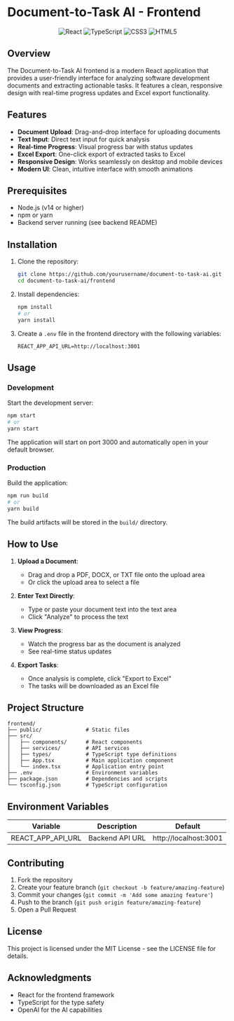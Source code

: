 # Document-to-Task AI - Frontend

<div align="center">
  <img src="https://img.shields.io/badge/React-20232A?style=for-the-badge&logo=react&logoColor=61DAFB" alt="React" />
  <img src="https://img.shields.io/badge/TypeScript-007ACC?style=for-the-badge&logo=typescript&logoColor=white" alt="TypeScript" />
  <img src="https://img.shields.io/badge/CSS3-1572B6?style=for-the-badge&logo=css3&logoColor=white" alt="CSS3" />
  <img src="https://img.shields.io/badge/HTML5-E34F26?style=for-the-badge&logo=html5&logoColor=white" alt="HTML5" />
</div>

## Overview

The Document-to-Task AI frontend is a modern React application that provides a user-friendly interface for analyzing software development documents and extracting actionable tasks. It features a clean, responsive design with real-time progress updates and Excel export functionality.

## Features

- **Document Upload**: Drag-and-drop interface for uploading documents
- **Text Input**: Direct text input for quick analysis
- **Real-time Progress**: Visual progress bar with status updates
- **Excel Export**: One-click export of extracted tasks to Excel
- **Responsive Design**: Works seamlessly on desktop and mobile devices
- **Modern UI**: Clean, intuitive interface with smooth animations

## Prerequisites

- Node.js (v14 or higher)
- npm or yarn
- Backend server running (see backend README)

## Installation

1. Clone the repository:
   ```bash
   git clone https://github.com/yourusername/document-to-task-ai.git
   cd document-to-task-ai/frontend
   ```

2. Install dependencies:
   ```bash
   npm install
   # or
   yarn install
   ```

3. Create a `.env` file in the frontend directory with the following variables:
   ```
   REACT_APP_API_URL=http://localhost:3001
   ```

## Usage

### Development

Start the development server:

```bash
npm start
# or
yarn start
```

The application will start on port 3000 and automatically open in your default browser.

### Production

Build the application:

```bash
npm run build
# or
yarn build
```

The build artifacts will be stored in the `build/` directory.

## How to Use

1. **Upload a Document**:
   - Drag and drop a PDF, DOCX, or TXT file onto the upload area
   - Or click the upload area to select a file

2. **Enter Text Directly**:
   - Type or paste your document text into the text area
   - Click "Analyze" to process the text

3. **View Progress**:
   - Watch the progress bar as the document is analyzed
   - See real-time status updates

4. **Export Tasks**:
   - Once analysis is complete, click "Export to Excel"
   - The tasks will be downloaded as an Excel file

## Project Structure

```
frontend/
├── public/              # Static files
├── src/
│   ├── components/      # React components
│   ├── services/        # API services
│   ├── types/           # TypeScript type definitions
│   ├── App.tsx          # Main application component
│   └── index.tsx        # Application entry point
├── .env                 # Environment variables
├── package.json         # Dependencies and scripts
└── tsconfig.json        # TypeScript configuration
```

## Environment Variables

| Variable | Description | Default |
|----------|-------------|---------|
| REACT_APP_API_URL | Backend API URL | http://localhost:3001 |

## Contributing

1. Fork the repository
2. Create your feature branch (`git checkout -b feature/amazing-feature`)
3. Commit your changes (`git commit -m 'Add some amazing feature'`)
4. Push to the branch (`git push origin feature/amazing-feature`)
5. Open a Pull Request

## License

This project is licensed under the MIT License - see the LICENSE file for details.

## Acknowledgments

- React for the frontend framework
- TypeScript for the type safety
- OpenAI for the AI capabilities 